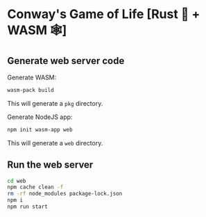 # Conway's Game of Life [Rust 🦀 + WASM 🕸️]

## Generate web server code

Generate WASM:
```sh
wasm-pack build
```
This will generate a `pkg` directory.

Generate NodeJS app:
```sh
npm init wasm-app web
```
This will generate a `web` directory.

## Run the web server

```sh
cd web
npm cache clean -f
rm -rf node_modules package-lock.json
npm i
npm run start
```